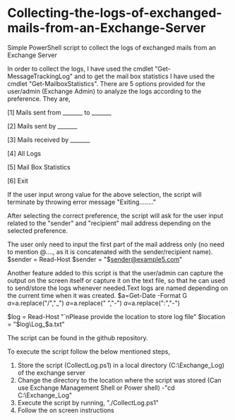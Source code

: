 # Collecting-the-logs-of-exchanged-mails-from-an-Exchange-Server
Simple PowerShell script to collect the logs of exchanged mails from an Exchange Server


In order to collect the logs, I have used the cmdlet "Get-MessageTrackingLog" and to get the mail box statistics I have used the cmdlet "Get-MailboxStatistics". There are 5 options provided for the user/admin (Exchange Admin) to analyze the logs according to the preference. They are,

[1] Mails sent from _______ to _______ 

[2] Mails sent by _______ 

[3] Mails received by _______ 

[4] All Logs

[5] Mail Box Statistics

[6] Exit

If the user input wrong value for the above selection, the script will terminate by throwing error message "Exiting........"

After selecting the correct preference, the script will ask for the user input related to the "sender" and "recipient" mail address depending on the selected preference.

The user only need to input the first part of the mail address only (no need to mention @...., as it is concatenated with the sender/recipient name).
$sender = Read-Host 
$sender = "$sender@example5.com"

Another feature added to this script is that the user/admin can capture the output on the screen itself or capture it on the text file, so that he can used to send/store the logs whenever needed.Text logs are named depending on the current time when it was created.
$a=Get-Date -Format G
$a=$a.replace("/","_")
$a=$a.replace(" ","-")
$a=$a.replace(":","-")

$log = Read-Host "`nPlease provide the location to store log file"
$location = "$log\Log_$a.txt"

The script can be found in the github repository.

To execute the script follow the below mentioned steps,
1. Store the script (CollectLog.ps1) in a local directory (C:\Exchange_Log) of the exchange server
2. Change the directory to the location where the script was stored (Can use Exchange Management Shell or Power shell)
-"cd C:\Exchange_Log"
3. Execute the script by running, "./CollectLog.ps1"
4. Follow the on screen instructions
